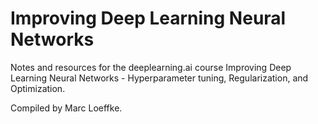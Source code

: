 # Improving Deep Learning Neural Networks
Notes and resources for the deeplearning.ai course Improving Deep Learning Neural Networks - Hyperparameter tuning, Regularization, and Optimization.

Compiled by Marc Loeffke.
